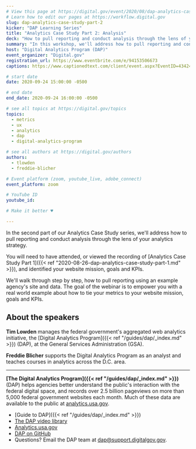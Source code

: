 ```yaml
---
# View this page at https://digital.gov/event/2020/08/dap-analytics-case-study-part-2
# Learn how to edit our pages at https://workflow.digital.gov
slug: dap-analytics-case-study-part-2
kicker: "DAP Learning Series"
title: "Analytics Case Study Part 2: Analysis"
deck: "How to pull reporting and conduct analysis through the lens of your analytics strategy."
summary: "In this workshop, we'll address how to pull reporting and conduct analysis through the lens of your analytics strategy."
host: "Digital Analytics Program (DAP)"
event_organizer: "Digital.gov"
registration_url: https://www.eventbrite.com/e/94153506673
captions: https://www.captionedtext.com/client/event.aspx?EventID=4342449&CustomerID=321

# start date
date: 2020-09-24 15:00:00 -0500

# end date
end_date: 2020-09-24 16:00:00 -0500

# see all topics at https://digital.gov/topics
topics:
  - metrics
  - ux
  - analytics
  - dap
  - digital-analytics-program

# see all authors at https://digital.gov/authors
authors:
  - tlowden
  - freddie-blicher

# Event platform (zoom, youtube_live, adobe_connect)
event_platform: zoom

# YouTube ID
youtube_id:

# Make it better ♥

---
```


In the second part of our Analytics Case Study series, we'll address how to pull reporting and conduct analysis through the lens of your analytics strategy.

You will need to have attended, or viewed the recording of [Analytics Case Study Part 1]({{< ref "2020-08-26-dap-analytics-case-study-part-1.md" >}}), and identified your website mission, goals and KPIs.

We'll walk through step by step, how to pull reporting using an example agency's site and data. The goal of the webinar is to empower you with a real world example about how to tie your metrics to your website mission, goals and KPIs.


## About the speakers

**Tim Lowden** manages the federal government's aggregated web analytics initiative, the [Digital Analytics Program]({{< ref "/guides/dap/_index.md" >}}) (DAP), at the General Services Administration (GSA).

**Freddie Blicher** supports the Digital Analytics Program as an analyst and teaches courses in analytics across the D.C. area.

---

**[The Digital Analytics Program]({{< ref "/guides/dap/_index.md" >}})** (DAP) helps agencies better understand the public's interaction with the federal digital space, and records over 2.5 billion pageviews on more than 5,000 federal government websites each month. Much of these data are available to the public at [analytics.usa.gov](https://analytics.usa.gov).

- [Guide to DAP]({{< ref "/guides/dap/_index.md" >}})
- [The DAP video library](https://www.youtube.com/playlist?list=PLd9b-GuOJ3nFwlyvLFUtmDpYFKezhot8P)
- [Analytics.usa.gov](https://analytics.usa.gov/)
- [DAP on GitHub](https://github.com/digital-analytics-program/gov-wide-code)
- Questions? Email the DAP team at  [dap@support.digitalgov.gov](mailto:dap@support.digitalgov.gov).
